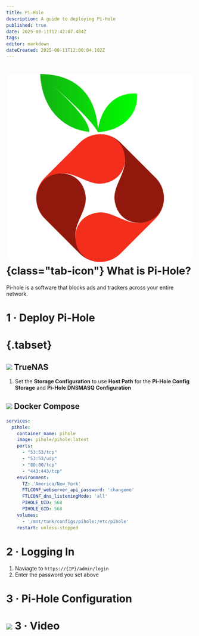 ```yaml
---
title: Pi-Hole
description: A guide to deploying Pi-Hole
published: true
date: 2025-08-11T12:42:07.484Z
tags: 
editor: markdown
dateCreated: 2025-08-11T12:00:04.102Z
---
```


# ![](/pi-hole.png){class="tab-icon"} What is Pi-Hole?
Pi-hole is a software that blocks ads and trackers across your entire network.

# 1 · Deploy Pi-Hole
# {.tabset}
## <img src="/truenas.png" class="tab-icon"> TrueNAS
1. Set the **Storage Configuration** to use **Host Path** for the **Pi-Hole Config Storage** and **Pi-Hole DNSMASQ Configuration**

## <img src="/docker.png" class="tab-icon"> Docker Compose
```yaml
services:
  pihole:
    container_name: pihole
    image: pihole/pihole:latest
    ports:
      - "53:53/tcp"
      - "53:53/udp"
      - "80:80/tcp"
      - "443:443/tcp"
    environment:
      TZ: 'America/New_York'
      FTLCONF_webserver_api_password: 'changeme'
      FTLCONF_dns_listeningMode: 'all'
      PIHOLE_UID: 568
      PIHOLE_GID: 568
    volumes:
      - '/mnt/tank/configs/pihole:/etc/pihole'
    restart: unless-stopped
```

# 2 · Logging In
1. Naviagte to `https://{IP}/admin/login`
1. Enter the password you set above

# 3 · Pi-Hole Configuration


# <img src="/youtube.png" class="tab-icon"> 3 · Video




